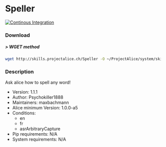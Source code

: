 # Speller

[![Continous Integration](https://gitlab.com/project-alice-assistant/skills/skill_Speller/badges/master/pipeline.svg)](https://gitlab.com/project-alice-assistant/skills/skill_Speller/pipelines/latest)

### Download

##### > WGET method
```bash
wget http://skills.projectalice.ch/Speller -O ~/ProjectAlice/system/skillInstallTickets/Speller.install
```

### Description
Ask alice how to spell any word!

- Version: 1.1.1
- Author: Psychokiller1888
- Maintainers: maxbachmann
- Alice minimum Version: 1.0.0-a5
- Conditions:
  - en
  - fr
  - asrArbitraryCapture
- Pip requirements: N/A
- System requirements: N/A


